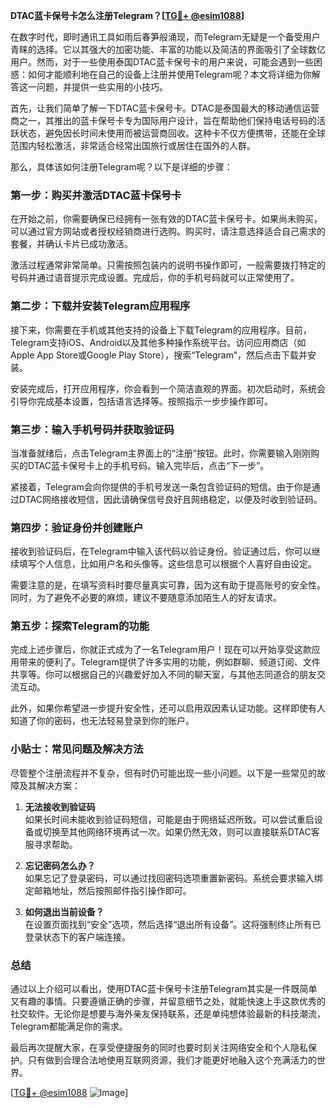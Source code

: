 **DTAC蓝卡保号卡怎么注册Telegram？[[TG💪+ @esim1088](https://t.me/s/esim1088)]**

在数字时代，即时通讯工具如雨后春笋般涌现，而Telegram无疑是一个备受用户青睐的选择。它以其强大的加密功能、丰富的功能以及简洁的界面吸引了全球数亿用户。然而，对于一些使用泰国DTAC蓝卡保号卡的用户来说，可能会遇到一些困惑：如何才能顺利地在自己的设备上注册并使用Telegram呢？本文将详细为你解答这一问题，并提供一些实用的小技巧。

首先，让我们简单了解一下DTAC蓝卡保号卡。DTAC是泰国最大的移动通信运营商之一，其推出的蓝卡保号卡专为国际用户设计，旨在帮助他们保持电话号码的活跃状态，避免因长时间未使用而被运营商回收。这种卡不仅方便携带，还能在全球范围内轻松激活，非常适合经常出国旅行或居住在国外的人群。

那么，具体该如何注册Telegram呢？以下是详细的步骤：

### 第一步：购买并激活DTAC蓝卡保号卡

在开始之前，你需要确保已经拥有一张有效的DTAC蓝卡保号卡。如果尚未购买，可以通过官方网站或者授权经销商进行选购。购买时，请注意选择适合自己需求的套餐，并确认卡片已成功激活。

激活过程通常非常简单。只需按照包装内的说明书操作即可，一般需要拨打特定的号码并通过语音提示完成设置。完成后，你的手机号码就可以正常使用了。

### 第二步：下载并安装Telegram应用程序

接下来，你需要在手机或其他支持的设备上下载Telegram的应用程序。目前，Telegram支持iOS、Android以及其他多种操作系统平台。访问应用商店（如Apple App Store或Google Play Store），搜索“Telegram”，然后点击下载并安装。

安装完成后，打开应用程序，你会看到一个简洁直观的界面。初次启动时，系统会引导你完成基本设置，包括语言选择等。按照指示一步步操作即可。

### 第三步：输入手机号码并获取验证码

当准备就绪后，点击Telegram主界面上的“注册”按钮。此时，你需要输入刚刚购买的DTAC蓝卡保号卡上的手机号码。输入完毕后，点击“下一步”。

紧接着，Telegram会向你提供的手机号发送一条包含验证码的短信。由于你是通过DTAC网络接收短信，因此请确保信号良好且网络稳定，以便及时收到验证码。

### 第四步：验证身份并创建账户

接收到验证码后，在Telegram中输入该代码以验证身份。验证通过后，你可以继续填写个人信息，比如用户名和头像等。这些信息可以根据个人喜好自由设定。

需要注意的是，在填写资料时要尽量真实可靠，因为这有助于提高账号的安全性。同时，为了避免不必要的麻烦，建议不要随意添加陌生人的好友请求。

### 第五步：探索Telegram的功能

完成上述步骤后，你就正式成为了一名Telegram用户！现在可以开始享受这款应用带来的便利了。Telegram提供了许多实用的功能，例如群聊、频道订阅、文件共享等。你可以根据自己的兴趣爱好加入不同的聊天室，与其他志同道合的朋友交流互动。

此外，如果你希望进一步提升安全性，还可以启用双因素认证功能。这样即使有人知道了你的密码，也无法轻易登录到你的账户。

### 小贴士：常见问题及解决方法

尽管整个注册流程并不复杂，但有时仍可能出现一些小问题。以下是一些常见的故障及其解决方案：

1. **无法接收到验证码**  
   如果长时间未能收到验证码短信，可能是由于网络延迟所致。可以尝试重启设备或切换至其他网络环境再试一次。如果仍然无效，则可以直接联系DTAC客服寻求帮助。

2. **忘记密码怎么办？**  
   如果忘记了登录密码，可以通过找回密码选项重置新密码。系统会要求输入绑定邮箱地址，然后按照邮件指引操作即可。

3. **如何退出当前设备？**  
   在设置页面找到“安全”选项，然后选择“退出所有设备”。这将强制终止所有已登录状态下的客户端连接。

### 总结

通过以上介绍可以看出，使用DTAC蓝卡保号卡注册Telegram其实是一件既简单又有趣的事情。只要遵循正确的步骤，并留意细节之处，就能快速上手这款优秀的社交软件。无论你是想要与海外亲友保持联系，还是单纯想体验最新的科技潮流，Telegram都能满足你的需求。

最后再次提醒大家，在享受便捷服务的同时也要时刻关注网络安全和个人隐私保护。只有做到合理合法地使用互联网资源，我们才能更好地融入这个充满活力的世界。

[[TG💪+ @esim1088](https://t.me/s/esim1088) ![Image](https://i.postimg.cc/4NQfJmqS/Snipaste-2025-05-13-00-14-12.png)]